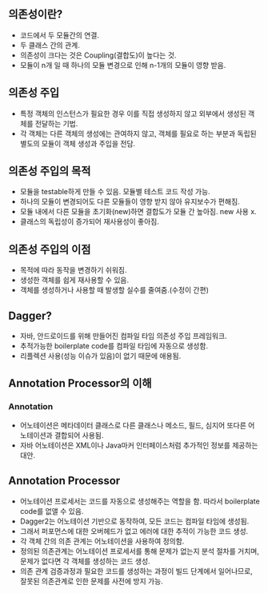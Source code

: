 ## 의존성이란?
- 코드에서 두 모듈간의 연결.
- 두 클래스 간의 관계.
- 의존성이 크다는 것은 Coupling(결합도)이 높다는 것.
- 모듈이 n개 일 때 하나의 모듈 변경으로 인해 n-1개의 모듈이 영향 받음.

## 의존성 주입
- 특정 객체의 인스턴스가 필요한 경우 이를 직접 생성하지 않고 외부에서 생성된 객체를 전달하는 기법.
- 각 객체는 다른 객체의 생성에는 관여하지 않고, 객체를 필요로 하는 부분과 독립된 별도의 모듈이 객체 생성과 주입을 전담.

## 의존성 주입의 목적
- 모듈을 testable하게 만들 수 있음. 모듈별 테스트 코드 작성 가능.
- 하나의 모듈이 변경되어도 다른 모듈들이 영향 받지 않아 유지보수가 편해짐.
- 모듈 내에서 다른 모듈을 초기화(new)하면 결합도가 모듈 간 높아짐. new 사용 x.
- 클래스의 독립성이 증가되어 재사용성이 좋아짐.

## 의존성 주입의 이점
- 목적에 따라 동작을 변경하기 쉬워짐.
- 생성한 객체를 쉽게 재사용할 수 있음.
- 객체를 생성하거나 사용할 때 발생할 실수를 줄여줌.(수정이 간편)

## Dagger?
- 자바, 안드로이드를 위해 만들어진 컴파일 타임 의존성 주입 프레임워크.
- 추적가능한 boilerplate code를 컴파일 타임에 자동으로 생성함.
- 리플렉션 사용(성능 이슈가 있음)이 없기 때문에 애용됨.

## Annotation Processor의 이해
### Annotation
- 어노테이션은 메타데이터 클래스로 다른 클래스나 메소드, 필드, 심지어 또다른 어노테이션과 결합되어 사용됨.
- 자바 어노테이션은 XML이나 Java마커 인터페이스처럼 추가적인 정보를 제공하는 대안.

## Annotation Processor
- 어노테이션 프로세서는 코드를 자동으로 생성해주는 역할을 함. 따라서 boilerplate code를 없앨 수 있음.
- Dagger2는 어노테이션 기반으로 동작하여, 모든 코드는 컴파일 타임에 생성됨.
- 그래서 퍼포먼스에 대한 오버헤드가 없고 에러에 대한 추적이 가능한 코드 생성.
- 각 객체 간의 의존 관계는 어노테이션을 사용하여 정의함.
- 정의된 의존관계는 어노테이션 프로세서를 통해 문제가 없는지 분석 절차를 거치며, 문제가 없다면 각 객체를 생성하는 코드 생성.
- 의존 관계 검증과정과 필요한 코드를 생성하는 과정이 빌드 단계에서 일어나므로, 잘못된 의존관계로 인한 문제를 사전에 방지 가능.

